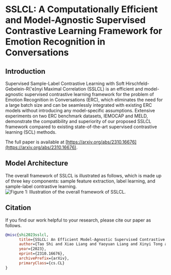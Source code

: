 # SSLCL: A Computationally Efficient and Model-Agnostic Supervised Contrastive Learning Framework for Emotion Recognition in Conversations


## Introduction
Supervised Sample-Label Contrastive Learning with Soft Hirschfeld-Gebelein-R{\'e}nyi Maximal Correlation (SSLCL) is an efficient and model-agnostic supervised contrastive learning framework for the problem of Emotion Recognition in Conversations (ERC), which eliminates the need for a large batch size and can be seamlessly integrated with existing ERC models without introducing any model-specific assumptions. Extensive experiments on two ERC benchmark datasets, IEMOCAP and MELD, demonstrate the compatibility and superiority of our proposed SSLCL framework compared to existing state-of-the-art supervised contrastive learning (SCL) methods. 

The full paper is available at [https://arxiv.org/abs/2310.16676](https://arxiv.org/abs/2310.16676).


## Model Architecture
The overall framework of SSLCL is illustrated as follows, which is made up of three key components: sample feature extraction, label learning, and sample-label contrastive learning. 
![Figure 1: Illustration of the overall framework of SSLCL.](https://github.com/TaoShi1998/SSLCL/assets/37060800/ca59e2f3-46e3-4d4c-85cd-6a79f34152f7)


## Citation
If you find our work helpful to your research, please cite our paper as follows.
```bibtex
@misc{shi2023sslcl,
      title={SSLCL: An Efficient Model-Agnostic Supervised Contrastive Learning Framework for Emotion Recognition in Conversations}, 
      author={Tao Shi and Xiao Liang and Yaoyuan Liang and Xinyi Tong and Shao-Lun Huang},
      year={2023},
      eprint={2310.16676},
      archivePrefix={arXiv},
      primaryClass={cs.CL}
}
```


